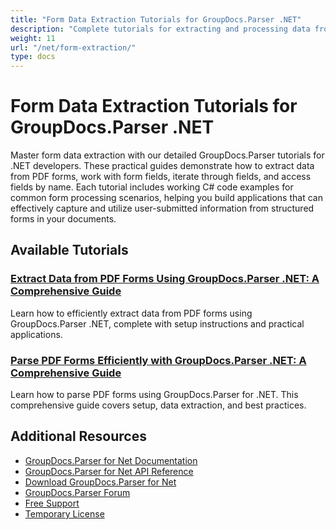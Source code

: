 ```yaml
---
title: "Form Data Extraction Tutorials for GroupDocs.Parser .NET"
description: "Complete tutorials for extracting and processing data from PDF forms and other document fields using GroupDocs.Parser for .NET."
weight: 11
url: "/net/form-extraction/"
type: docs
---
```

# Form Data Extraction Tutorials for GroupDocs.Parser .NET

Master form data extraction with our detailed GroupDocs.Parser tutorials for .NET developers. These practical guides demonstrate how to extract data from PDF forms, work with form fields, iterate through fields, and access fields by name. Each tutorial includes working C# code examples for common form processing scenarios, helping you build applications that can effectively capture and utilize user-submitted information from structured forms in your documents.

## Available Tutorials

### [Extract Data from PDF Forms Using GroupDocs.Parser .NET&#58; A Comprehensive Guide](./extract-data-pdf-forms-groupdocs-parser-dotnet/)
Learn how to efficiently extract data from PDF forms using GroupDocs.Parser .NET, complete with setup instructions and practical applications.

### [Parse PDF Forms Efficiently with GroupDocs.Parser .NET&#58; A Comprehensive Guide](./parse-pdf-forms-groupdocs-parser-dotnet/)
Learn how to parse PDF forms using GroupDocs.Parser for .NET. This comprehensive guide covers setup, data extraction, and best practices.

## Additional Resources

- [GroupDocs.Parser for Net Documentation](https://docs.groupdocs.com/parser/net/)
- [GroupDocs.Parser for Net API Reference](https://reference.groupdocs.com/parser/net/)
- [Download GroupDocs.Parser for Net](https://releases.groupdocs.com/parser/net/)
- [GroupDocs.Parser Forum](https://forum.groupdocs.com/c/parser)
- [Free Support](https://forum.groupdocs.com/)
- [Temporary License](https://purchase.groupdocs.com/temporary-license/)
